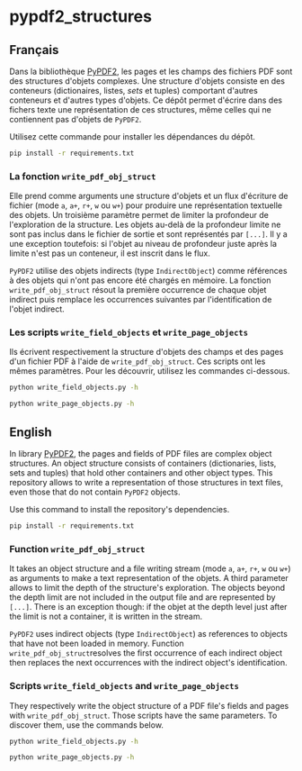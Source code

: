 # pypdf2_structures

## Français

Dans la bibliothèque [PyPDF2](https://pypi.org/project/PyPDF2/), les pages et
les champs des fichiers PDF sont des structures d'objets complexes. Une
structure d'objets consiste en des conteneurs (dictionaires, listes, *sets* et
tuples) comportant d'autres conteneurs et d'autres types d'objets. Ce dépôt
permet d'écrire dans des fichers texte une représentation de ces structures,
même celles qui ne contiennent pas d'objets de `PyPDF2`.

Utilisez cette commande pour installer les dépendances du dépôt.

```bash
pip install -r requirements.txt
```

### La fonction `write_pdf_obj_struct`

Elle prend comme arguments une structure d'objets et un flux d'écriture de
fichier (mode `a`, `a+`, `r+`, `w` ou `w+`) pour produire une représentation
textuelle des objets. Un troisième paramètre permet de limiter la profondeur de
l'exploration de la structure. Les objets au-delà de la profondeur limite ne
sont pas inclus dans le fichier de sortie et sont représentés par `[...]`. Il y
a une exception toutefois: si l'objet au niveau de profondeur juste après la
limite n'est pas un conteneur, il est inscrit dans le flux.

`PyPDF2` utilise des objets indirects (type `IndirectObject`) comme références
à des objets qui n'ont pas encore été chargés en mémoire. La fonction
`write_pdf_obj_struct` résout la première occurrence de chaque objet indirect
puis remplace les occurrences suivantes par l'identification de l'objet
indirect.

### Les scripts `write_field_objects` et `write_page_objects`

Ils écrivent respectivement la structure d'objets des champs et des pages d'un
fichier PDF à l'aide de `write_pdf_obj_struct`. Ces scripts ont les mêmes
paramètres. Pour les découvrir, utilisez les commandes ci-dessous.

```bash
python write_field_objects.py -h
```

```bash
python write_page_objects.py -h
```

## English

In library [PyPDF2](https://pypi.org/project/PyPDF2/), the pages and fields of
PDF files are complex object structures. An object structure consists of
containers (dictionaries, lists, sets and tuples) that hold other containers
and other object types. This repository allows to write a representation of
those structures in text files, even those that do not contain `PyPDF2`
objects.

Use this command to install the repository's dependencies.

```bash
pip install -r requirements.txt
```

### Function `write_pdf_obj_struct`

It takes an object structure and a file writing stream (mode `a`, `a+`, `r+`,
`w` ou `w+`) as arguments to make a text representation of the objets. A third
parameter allows to limit the depth of the structure's exploration. The objects
beyond the depth limit are not included in the output file and are represented
by `[...]`. There is an exception though: if the objet at the depth level just
after the limit is not a container, it is written in the stream.

`PyPDF2` uses indirect objects (type `IndirectObject`) as references to objects
that have not been loaded in memory. Function `write_pdf_obj_struct`resolves
the first occurrence of each indirect object then replaces the next occurrences
with the indirect object's identification.

### Scripts `write_field_objects` and `write_page_objects`

They respectively write the object structure of a PDF file's fields and pages
with `write_pdf_obj_struct`. Those scripts have the same parameters. To
discover them, use the commands below.

```bash
python write_field_objects.py -h
```

```bash
python write_page_objects.py -h
```
